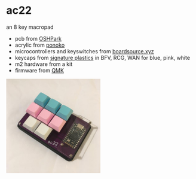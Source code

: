 # ac22
an 8 key macropad

* pcb from [OSHPark](https://oshpark.com)
* acrylic from [ponoko](https://ponoko.com)
* microcontrollers and keyswitches from [boardsource.xyz](https://boardsource.xyz)
* keycaps from [signature plastics](https://pimpmykeyboard.com) in BFV, RCG, WAN for blue, pink, white
* m2 hardware from a kit
* firmware from [QMK](https://qmk.fm/)

<img src = "\images\top.JPG" width = "50%">
